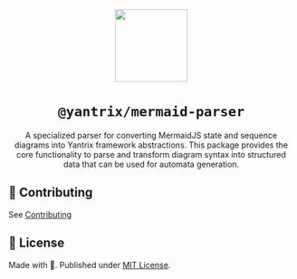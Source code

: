 <div align="center">
  <img width="128" src="https://github.com/tfcp68/yantrix/blob/main/docs/public/logo.png?raw=true" />
  <h1><code>@yantrix/mermaid-parser</code></h1>
  <p>A specialized parser for converting MermaidJS state and sequence diagrams into Yantrix framework abstractions. This package provides the core functionality to parse and transform diagram syntax into structured data that can be used for automata generation.</p>
</div>

## 🌱 Contributing

See [Contributing](https://tfcp68.github.io/yantrix/contributing/)

## 📜 License

Made with 💜. Published under [MIT License](./LICENSE).
